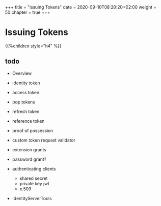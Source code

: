 +++
title = "Issuing Tokens"
date = 2020-09-10T08:20:20+02:00
weight = 50
chapter = true
+++

# Issuing Tokens

{{%children style="h4" %}}

## todo

* Overview
* identity token
* access token
* pop tokens
* refresh token
* reference token
* proof of possession
* custom token request validator
* extension grants
* password grant?
* authenticating clients
    * shared secret
    * private key jwt
    * x.509

* IdentityServerTools